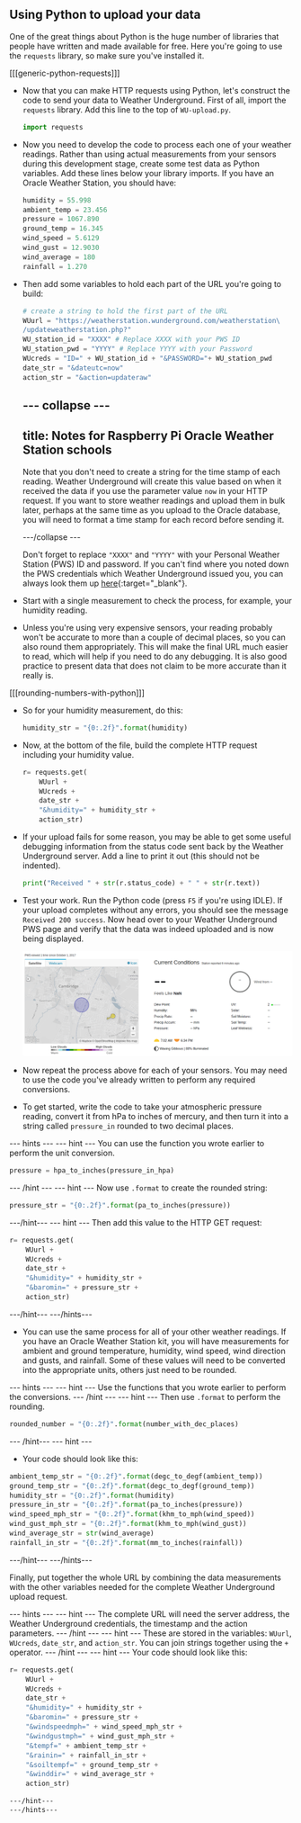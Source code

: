 ## Using Python to upload your data

One of the great things about Python is the huge number of libraries that people have written and made available for free. Here you're going to use the `requests` library, so make sure you've installed it.

[[[generic-python-requests]]]

- Now that you can make HTTP requests using Python, let's construct the code to send your data to Weather Underground. First of all, import the `requests` library. Add this line to the top of `WU-upload.py`.

    ```python
    import requests
    ```

- Now you need to develop the code to process each one of your weather readings. Rather than using actual measurements from your sensors during this development stage, create some test data as Python variables. Add these lines below your library imports. If you have an Oracle Weather Station, you should have:

   ```python
   humidity = 55.998
   ambient_temp = 23.456
   pressure = 1067.890
   ground_temp = 16.345
   wind_speed = 5.6129
   wind_gust = 12.9030
   wind_average = 180
   rainfall = 1.270
   ```


 - Then add some variables to hold each part of the URL you're going to build:

    ```python
    # create a string to hold the first part of the URL
    WUurl = "https://weatherstation.wunderground.com/weatherstation\
    /updateweatherstation.php?"
    WU_station_id = "XXXX" # Replace XXXX with your PWS ID
    WU_station_pwd = "YYYY" # Replace YYYY with your Password
    WUcreds = "ID=" + WU_station_id + "&PASSWORD="+ WU_station_pwd
    date_str = "&dateutc=now"
    action_str = "&action=updateraw"

    ```
    --- collapse ---
    ---
    title: Notes for Raspberry Pi Oracle Weather Station schools
    ---
    Note that you don't need to create a string for the time stamp of each reading. Weather Underground will create this value based on when it received the data if you use the parameter value `now` in your HTTP request. If you want to store weather readings and upload them in bulk later, perhaps at the same time as you upload to the Oracle database, you will need to format a time stamp for each record before sending it.

    ---/collapse ---

    Don't forget to replace `"XXXX"` and `"YYYY"` with your Personal Weather Station (PWS) ID and password. If you can't find where you noted down the PWS credentials which Weather Underground issued you, you can always look them up [here](https://www.wunderground.com/personal-weather-station/mypws){:target="_blank"}.

- Start with a single measurement to check the process, for example, your humidity reading.

 - Unless you're using very expensive sensors, your reading probably won't be accurate to more than a couple of decimal places, so you can also round them appropriately. This will make the final URL much easier to read, which will help if you need to do any debugging. It is also good practice to present data that does not claim to be more accurate than it really is.

[[[rounding-numbers-with-python]]]

- So for your humidity measurement, do this:

    ```python
    humidity_str = "{0:.2f}".format(humidity)
    ```

- Now, at the bottom of the file, build the complete HTTP request including your humidity value.

    ```python
    r= requests.get(
        WUurl +
        WUcreds +
        date_str +
        "&humidity=" + humidity_str +
        action_str)
    ```

- If your upload fails for some reason, you may be able to get some useful debugging information from the status code sent back by the Weather Underground server. Add a line to print it out (this should not be indented).

    ```python
    print("Received " + str(r.status_code) + " " + str(r.text))
    ```

- Test your work. Run the Python code (press `F5` if you're using IDLE). If your upload completes without any errors, you should see the message `Received 200 success`. Now head over to your Weather Underground PWS page and verify that the data was indeed uploaded and is now being displayed.

    ![](images/image5.png)

- Now repeat the process above for each of your sensors. You may need to use the code you've already written to perform any required conversions.

- To get started, write the code to take your atmospheric pressure reading, convert it from hPa to inches of mercury, and then turn it into a string called `pressure_in` rounded to two decimal places.

--- hints ---
--- hint ---
You can use the function you wrote earlier to perform the unit conversion.
```python
pressure = hpa_to_inches(pressure_in_hpa)
```
--- /hint ---
--- hint ---
Now use `.format` to create the rounded string:
```python
pressure_str = "{0:.2f}".format(pa_to_inches(pressure))
```
---/hint---
--- hint ---
Then add this value to the HTTP GET request:
```python
r= requests.get(
    WUurl +
    WUcreds +
    date_str +
    "&humidity=" + humidity_str +
    "&baromin=" + pressure_str +
    action_str)
```
---/hint---
---/hints---

- You can use the same process for all of your other weather readings. If you have an Oracle Weather Station kit, you will have measurements for ambient and ground temperature, humidity, wind speed, wind direction and gusts, and rainfall. Some of these values will need to be converted into the appropriate units, others just need to be rounded.

--- hints ---
--- hint ---
Use the functions that you wrote earlier to perform the conversions.
--- /hint ---
--- hint ---
Then use `.format` to perform the rounding.
```python
rounded_number = "{0:.2f}".format(number_with_dec_places)
```
--- /hint---
--- hint ---
- Your code should look like this:
```python
ambient_temp_str = "{0:.2f}".format(degc_to_degf(ambient_temp))
ground_temp_str = "{0:.2f}".format(degc_to_degf(ground_temp))
humidity_str = "{0:.2f}".format(humidity)
pressure_in_str = "{0:.2f}".format(pa_to_inches(pressure))
wind_speed_mph_str = "{0:.2f}".format(khm_to_mph(wind_speed))
wind_gust_mph_str = "{0:.2f}".format(khm_to_mph(wind_gust))
wind_average_str = str(wind_average)
rainfall_in_str = "{0:.2f}".format(mm_to_inches(rainfall))
```
---/hint---
---/hints---

Finally, put together the whole URL by combining the data measurements with the other variables needed for the complete Weather Underground upload request.  

--- hints ---
--- hint ---
The complete URL will need the server address, the Weather Underground credentials, the timestamp and the action parameters.
--- /hint ---
--- hint ---
These are stored in the variables: `WUurl`, `WUcreds`, `date_str`, and `action_str`. You can join strings together using the `+` operator.
--- /hint ---
--- hint ---
Your code should look like this:
```python
r= requests.get(
    WUurl +
    WUcreds +
    date_str +
    "&humidity=" + humidity_str +
    "&baromin=" + pressure_str +
    "&windspeedmph=" + wind_speed_mph_str +
    "&windgustmph=" + wind_gust_mph_str +
    "&tempf=" + ambient_temp_str +
    "&rainin=" + rainfall_in_str +
    "&soiltempf=" + ground_temp_str +
    "&winddir=" + wind_average_str +
    action_str)
```
    ---/hint---
    ---/hints---
